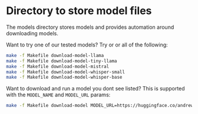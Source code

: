 # Directory to store model files

The models directory stores models and provides automation around downloading models.

Want to try one of our tested models? Try or or all of the following:

```bash
make -f Makefile download-model-llama
make -f Makefile download-model-tiny-llama
make -f Makefile download-model-mistral
make -f Makefile download-model-whisper-small
make -f Makefile download-model-whisper-base
```

Want to download and run a model you dont see listed? This is supported with the `MODEL_NAME` and `MODEL_URL` params:

```bash
make -f Makefile download-model MODEL_URL=https://huggingface.co/andrewcanis/c4ai-command-r-v01-GGUF/resolve/main/c4ai-command-r-v01-Q4_K_S.gguf MODEL_NAME=c4ai-command-r-v01-Q4_K_S.gguf
```